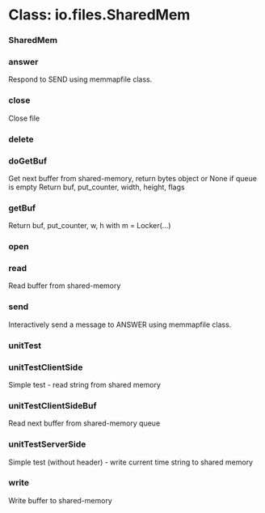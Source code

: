 # Class: io.files.SharedMem

### SharedMem




### answer

Respond to SEND using memmapfile class.


### close

Close file


### delete




### doGetBuf

Get next buffer from shared-memory, return bytes object or None if queue is empty Return buf, put_counter, width, height, flags


### getBuf

Return buf, put_counter, w, h with m = Locker(...)


### open




### read

Read buffer from shared-memory


### send

Interactively send a message to ANSWER using memmapfile class.


### unitTest




### unitTestClientSide

Simple test - read string from shared memory


### unitTestClientSideBuf

Read next buffer from shared-memory queue


### unitTestServerSide

Simple test (without header) - write current time string to shared memory


### write

Write buffer to shared-memory


